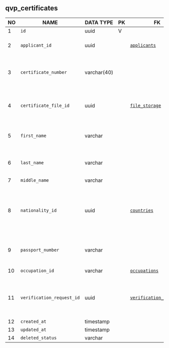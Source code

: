 qvp_certificates
----------------------------


NO | NAME | DATA TYPE | PK | FK | DESCRIPTION            
---|------|-----------|----|----|-------------
1|`id` | uuid | V |  | 
2|`applicant_id` | uuid |  | [`applicants`](applicants.md) | The applicant that applied for the certificate.
3|`certificate_number` | varchar(40) |  |  | Human-readable certificate number that is printed on the paper document.
4|`certificate_file_id` | uuid |  | [`file_storage`](file_storage.md) | A copy of the certificate document in pdf format. File type: QVP_CERTIFICATE
5|`first_name` | varchar |  |  | First name as spelled in the certificate document
6|`last_name` | varchar |  |  | Last name as spelled in the certificate document
7|`middle_name` | varchar |  |  | 
8|`nationality_id` | uuid |  | [`countries`](countries.md) | Reference to the country of citizenship (nationality) of the applicant at the time when the certificate was issued
9|`passport_number` | varchar |  |  | Passport number of a person that the certificate is issued to.
10|`occupation_id` | varchar |  | [`occupations`](occupations.md) | Occupation that is being certified
11|`verification_request_id` | uuid |  | [`verification_requests`](verification_requests.md) | The certificate was created as the result of processing this verification request
12|`created_at` | timestamp |  |  | 
13|`updated_at` | timestamp |  |  | 
14|`deleted_status` | varchar |  |  | ACTIVE, DELETED
